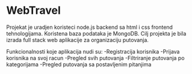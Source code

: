 # WebTravel
Projekat je uradjen koristeci node.js backend sa html i css frontend tehnologijama. Koristena baza podataka je MongoDB. Cilj projekta je bila izrada full stack web aplikacije za organizaciju putovanja.

Funkcionalnosti koje aplikacija nudi su:
  -Registracija korisnika
  -Prijava korisnika na svoj racun
  -Pregled svih putovanja
  -Filtriranje putovanja po kategorijama
  -Pregled putovanja sa postavljenim pitanjima
